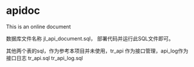 # apidoc
This is an online document

数据库文件名称 jl_api_document.sql， 部署代码并运行此SQL文件即可。

其他两个表的sql，作为参考本项目并未使用，tr_api 作为接口管理，api_log作为接口日志
	tr_api.sql
	tr_api_log.sql
	

